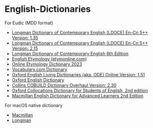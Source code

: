 # English-Dictionaries

For Eudic (MDD format)
- [Longman Dictionary of Contemporary English (LDOCE) En-Cn 5++ Version: 1.35](https://github.com/Sorosliu1029/English-Dictionaries/releases/tag/LDOCE-v20180129)
- [Longman Dictionary of Contemporary English (LDOCE) En-Cn 5++ Version: 2.15](https://github.com/Sorosliu1029/English-Dictionaries/releases/tag/LDOCE-v2.15)
- [Longman Dictionary of Contemporary English 6th Edition](https://github.com/Sorosliu1029/English-Dictionaries/releases/tag/longman_dictionary_of_contemporary_english_6th_edition)
- [English Etymology (etymonline.com)](https://github.com/Sorosliu1029/English-Dictionaries/releases/tag/etymonline)
- [Online Etymology Dictionary 2023](https://github.com/Sorosliu1029/English-Dictionaries/releases/tag/etymonline2023)
- [Vocabulary.com Dictionary](https://github.com/Sorosliu1029/English-Dictionaries/releases/tag/Vocabulary.com-v20180417)
- [Oxford English Living Dictionaries (aka. ODE) Online Version: 1.51](https://github.com/Sorosliu1029/English-Dictionaries/releases/tag/OELD-v20180703)
- [Oxford English Dictionary](https://github.com/Sorosliu1029/English-Dictionaries/releases/tag/oed-now)
- [Collins COBUILD Dictionary Overhaul Version: 2.30](https://github.com/Sorosliu1029/English-Dictionaries/releases/tag/Collins-v20180819)
- [Oxford Collocations Dictionary for Students of English, 2nd edition](https://github.com/Sorosliu1029/English-Dictionaries/releases/tag/OCDE-v20140905)
- [Macmillan English Dictionary for Advanced Learners 2nd Edition](https://github.com/Sorosliu1029/English-Dictionaries/releases/tag/Macmillan-v20111120)

For macOS native dictionary
- [Macmillan](https://github.com/Sorosliu1029/English-Dictionaries/releases/tag/macos-native-dictionary-macmillan2)
- [Longman](https://github.com/Sorosliu1029/English-Dictionaries/releases/tag/macos-native-dictionary-longman5)
